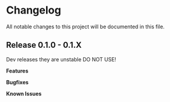 # Changelog

All notable changes to this project will be documented in this file.

## Release 0.1.0 - 0.1.X

Dev releases they are unstable DO NOT USE!

**Features**

**Bugfixes**

**Known Issues**
